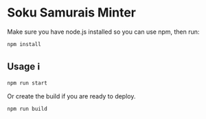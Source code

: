 # Soku Samurais Minter

Make sure you have node.js installed so you can use npm, then run:

```sh
npm install
```

## Usage ℹ️

```sh
npm run start
```

Or create the build if you are ready to deploy.

```sh
npm run build
```

